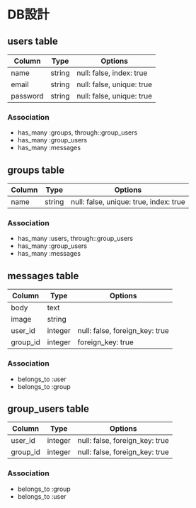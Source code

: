 # DB設計 
## users table
|Column|Type|Options|
|------|----|-------|
|name|string|null: false, index: true|
|email|string|null: false, unique: true|
|password|string|null: false, unique: true|

### Association
- has_many :groups, through::group_users
- has_many :group_users
- has_many :messages

## groups table
|Column|Type|Options|
|------|----|-------|
|name|string|null: false, unique: true, index: true|

### Association
- has_many :users, through::group_users
- has_many :group_users
- has_many :messages

## messages table
|Column|Type|Options|
|------|----|-------|
|body|text||
|image|string||
|user_id|integer|null: false, foreign_key: true|
|group_id|integer|foreign_key: true|

### Association
- belongs_to :user
- belongs_to :group

## group_users table

|Column|Type|Options|
|------|----|-------|
|user_id|integer|null: false, foreign_key: true|
|group_id|integer| null: false, foreign_key: true|

### Association
- belongs_to :group
- belongs_to :user
